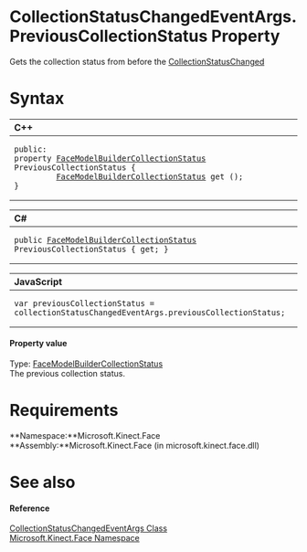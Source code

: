 CollectionStatusChangedEventArgs.PreviousCollectionStatus Property  
==================================================================  

Gets the collection status from before the [CollectionStatusChanged](../../FaceModelBuilder_Class/Events/CollectionStatusChanged.md) <span id="syntaxSection"></span>

Syntax  
======  

<table>
<colgroup>
<col width="100%" />
</colgroup>
<thead>
<tr class="header">
<th align="left">C++</th>
</tr>
</thead>
<tbody>
<tr class="odd">
<td align="left"><pre><code>public:  
property <a href="../../FaceModelBuilderCollection.md">FaceModelBuilderCollectionStatus</a> PreviousCollectionStatus {  
         <a href="../../FaceModelBuilderCollection.md">FaceModelBuilderCollectionStatus</a> get ();  
}</code></pre></td>
</tr>
</tbody>
</table>

<table>
<colgroup>
<col width="100%" />
</colgroup>
<thead>
<tr class="header">
<th align="left">C#</th>
</tr>
</thead>
<tbody>
<tr class="odd">
<td align="left"><pre><code>public <a href="../../FaceModelBuilderCollection.md">FaceModelBuilderCollectionStatus</a> PreviousCollectionStatus { get; }</code></pre></td>
</tr>
</tbody>
</table>

<table>
<colgroup>
<col width="100%" />
</colgroup>
<thead>
<tr class="header">
<th align="left">JavaScript</th>
</tr>
</thead>
<tbody>
<tr class="odd">
<td align="left"><pre><code>var previousCollectionStatus = collectionStatusChangedEventArgs.previousCollectionStatus;</code></pre></td>
</tr>
</tbody>
</table>

<span id="ID4EV"></span>
#### Property value  

Type: [FaceModelBuilderCollectionStatus](../../FaceModelBuilderCollection.md)  
The previous collection status.  

<span id="requirements"></span>

Requirements  
============  

**Namespace:**Microsoft.Kinect.Face  
**Assembly:**Microsoft.Kinect.Face (in microsoft.kinect.face.dll)  

<span id="ID4EAB"></span>

See also  
========  

<span id="ID4ECB"></span>
#### Reference  

[CollectionStatusChangedEventArgs Class](../../CollectionStatusChangedEve.md)  
 [Microsoft.Kinect.Face Namespace](../../../Kinect.Face.md)  



<!--Please do not edit the data in the comment block below.-->
<!--
TOCTitle : PreviousCollectionStatus Property
RLTitle : CollectionStatusChangedEventArgs.PreviousCollectionStatus Property
KeywordK : PreviousCollectionStatus property
KeywordK : CollectionStatusChangedEventArgs.PreviousCollectionStatus property
KeywordF : Microsoft.Kinect.Face.CollectionStatusChangedEventArgs.PreviousCollectionStatus
KeywordF : CollectionStatusChangedEventArgs.PreviousCollectionStatus
KeywordF : PreviousCollectionStatus
KeywordF : Microsoft.Kinect.Face.CollectionStatusChangedEventArgs.PreviousCollectionStatus
KeywordA : P:Microsoft.Kinect.Face.CollectionStatusChangedEventArgs.PreviousCollectionStatus
AssetID : P:Microsoft.Kinect.Face.CollectionStatusChangedEventArgs.PreviousCollectionStatus
Locale : en-us
CommunityContent : 1
APIType : Managed
APILocation : microsoft.kinect.face.dll
APIName : Microsoft.Kinect.Face.CollectionStatusChangedEventArgs.PreviousCollectionStatus
TargetOS : Windows
TopicType : kbSyntax
DevLang : VB
DevLang : CSharp
DevLang : JavaScript
DevLang : C++
DocSet : K4Wv2
ProjType : K4Wv2Proj
Technology : Kinect for Windows
Product : Kinect for Windows SDK v2
productversion : 20
-->
